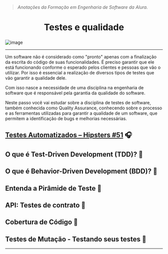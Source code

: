 > *Anotações da Formação em Engenharia de Software da Alura.*

<h1 align="center">
  Testes e qualidade

###

![image](https://github.com/AndreCoutinhom/quality_tests_study/assets/91290799/c9f0818d-b4e5-4dfd-8fae-c65d2c9b29ee)

</h1>

---

Um software não é considerado como "pronto" apenas com a finalização da escrita do código de suas funcionalidades. É preciso garantir que ele está funcionando conforme o esperado pelos clientes e pessoas que vão o utilizar. Por isso é essencial a realização de diversos tipos de testes que vão garantir a qualidade dele.

Com isso nasce a necessidade de uma disciplina na engenharia de software que é responsável pela garantia da qualidade do software.

Neste passo você vai estudar sobre a disciplina de testes de software, também conhecida como Quality Assurance, conhecendo sobre o processo e as ferramentas utilizadas para garantir a qualidade de um software, que permitem a identificação de bugs e melhorias necessárias.

## [Testes Automatizados – Hipsters #51](https://cursos.alura.com.br/extra/hipsterstech/testes-automatizados-hipsters-51-a535) 🎧

## O que é Test-Driven Development (TDD)? 🎥

## O que é Behavior-Driven Development (BDD)? 🎥

## Entenda a Pirâmide de Teste 🎥

## API: Testes de contrato 🎥

## Cobertura de Código 🎥

## Testes de Mutação - Testando seus testes 🎥

---
